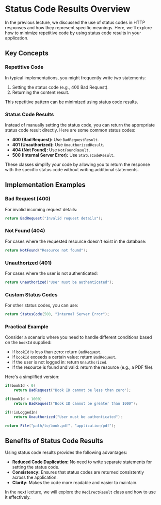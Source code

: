 
# Status Code Results Overview

In the previous lecture, we discussed the use of status codes in HTTP responses and how they represent specific meanings. Here, we'll explore how to minimize repetitive code by using status code results in your application.

## Key Concepts

### Repetitive Code
In typical implementations, you might frequently write two statements:
1. Setting the status code (e.g., 400 Bad Request).
2. Returning the content result.

This repetitive pattern can be minimized using status code results.

### Status Code Results
Instead of manually setting the status code, you can return the appropriate status code result directly. Here are some common status codes:
- **400 (Bad Request):** Use `BadRequestResult`.
- **401 (Unauthorized):** Use `UnauthorizedResult`.
- **404 (Not Found):** Use `NotFoundResult`.
- **500 (Internal Server Error):** Use `StatusCodeResult`.

These classes simplify your code by allowing you to return the response with the specific status code without writing additional statements.

## Implementation Examples

### Bad Request (400)
For invalid incoming request details:
```csharp
return BadRequest("Invalid request details");
```

### Not Found (404)
For cases where the requested resource doesn't exist in the database:
```csharp
return NotFound("Resource not found");
```

### Unauthorized (401)
For cases where the user is not authenticated:
```csharp
return Unauthorized("User must be authenticated");
```

### Custom Status Codes
For other status codes, you can use:
```csharp
return StatusCode(500, "Internal Server Error");
```

### Practical Example
Consider a scenario where you need to handle different conditions based on the `bookId` supplied:
- If `bookId` is less than zero: return `BadRequest`.
- If `bookId` exceeds a certain value: return `BadRequest`.
- If the user is not logged in: return `Unauthorized`.
- If the resource is found and valid: return the resource (e.g., a PDF file).

Here's a simplified version:
```csharp
if(bookId < 0)
    return BadRequest("Book ID cannot be less than zero");

if(bookId > 1000)
    return BadRequest("Book ID cannot be greater than 1000");

if(!isLoggedIn)
    return Unauthorized("User must be authenticated");

return File("path/to/book.pdf", "application/pdf");
```

## Benefits of Status Code Results
Using status code results provides the following advantages:
- **Reduced Code Duplication:** No need to write separate statements for setting the status code.
- **Consistency:** Ensures that status codes are returned consistently across the application.
- **Clarity:** Makes the code more readable and easier to maintain.

In the next lecture, we will explore the `RedirectResult` class and how to use it effectively.

